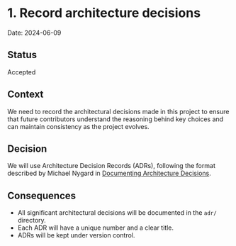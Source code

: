 # 1. Record architecture decisions

Date: 2024-06-09

## Status

Accepted

## Context

We need to record the architectural decisions made in this project to ensure that future contributors understand the reasoning behind key choices and can maintain consistency as the project evolves.

## Decision

We will use Architecture Decision Records (ADRs), following the format described by Michael Nygard in [Documenting Architecture Decisions](https://cognitect.com/blog/2011/11/15/documenting-architecture-decisions.html).

## Consequences

- All significant architectural decisions will be documented in the `adr/` directory.
- Each ADR will have a unique number and a clear title.
- ADRs will be kept under version control.